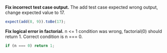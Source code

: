 **Fix incorrect test case output.**
The add test case expected wrong output, change expected value to 17.


```js
expect(add(8, 9)).toBe(17);
```


**Fix logical error in factorial.**
n <= 1 condition was wrong, factorial(0) should return 1. Correct condition is n === 0.


```js
if (n === 0) return 1;
```

